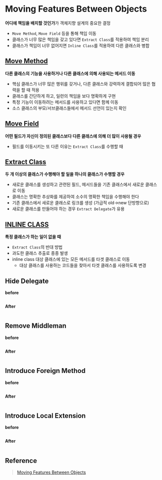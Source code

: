 # Moving Features Between Objects

**어디에 책임을 배치할 것인가**가 객체지향 설계의 중요한 결정
- `Move Method`, `Move Field` 등을 통해 책임 이동
- 클래스가 너무 많은 책임을 갖고 있다면 `Extract Class`를 적용하여 책임 분리
- 클래스가 책임이 너무 없어지면 `Inline Class`를 적용하여 다른 클래스와 병합

## [Move Method](https://sourcemaking.com/refactoring/move-method)

**다른 클래스의 기능을 사용하거나 다른 클래스에 의해 사용되는 메서드 이동**

- 핵심 클래스가 너무 많은 행위를 갖거나, 다른 클래스와 강력하게 결합되어 많은 협력을 할 때 적용
- 클래스를 간단하게 하고, 일련의 책임을 보다 명확하게 구현
- 특정 기능이 이동하려는 메서드를 사용하고 있다면 함께 이동
- 소스 클래스의 부모/서브클래스들에서 메서드 선언이 있는지 확인

## [Move Field](https://sourcemaking.com/refactoring/move-field)

**어떤 필드가 자신이 정의된 클래스보다 다른 클래스에 의해 더 많이 사용될 경우**

- 필드를 이동시키는 또 다른 이유는 `Extract Class`를 수행할 때

## [Extract Class](https://sourcemaking.com/refactoring/extract-class)

**두 개 이상의 클래스가 수행해야 할 일을 하나의 클래스가 수행할 경우**

- 새로운 클래스를 생성하고 관련된 필드, 메서드들을 기존 클래스에서 새로운 클래스로 이동
- 클래스는 명확한 추상화를 제공하여 소수의 명확한 책임을 수행해야 한다
- 기존 클래스에서 새로운 클래스로 링크를 생성 (가급적 old->new 단방향으로)
- 새로운 클래스를 만들어야 하는 경우 `Extract Delegate`가 유용

## [INLINE CLASS](https://sourcemaking.com/refactoring/inline-class)

**특정 클래스가 하는 일이 없을 때**

- `Extract Class`의 반대 방법
- 과도한 클래스 추출로 종종 발생
- inline class 대상 클래스에 있는 모든 메서드를 타겟 클래스로 이동
  - 대상 클래스를 사용하는 코드들을 찾아서 타겟 클래스를 사용하도록 변경

## Hide Delegate

**before**

```java
```

**After**

```java
```

## Remove Middleman

**before**

```java
```

**After**

```java
```

## Introduce Foreign Method

**before**

```java
```

**After**

```java
```

## Introduce Local Extension

**before**

```java
```

**After**

```java
```


## Reference

> [Moving Features Between Objects](https://www.evernote.com/shard/s3/client/snv?noteGuid=42c57a8c-695a-4df8-aaad-aee81a9f26f2&noteKey=d0288dcf6c3352109a7c142bb115df49&sn=https%3A%2F%2Fwww.evernote.com%2Fshard%2Fs3%2Fsh%2F42c57a8c-695a-4df8-aaad-aee81a9f26f2%2Fd0288dcf6c3352109a7c142bb115df49&title=Ch07.%2BMoving%2BFeatures%2BBetween%2BObjects)
